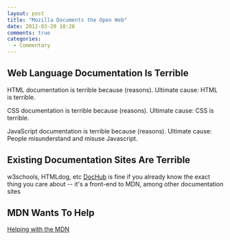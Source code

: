 ```yaml
---
layout: post
title: "Mozilla Documents the Open Web"
date: 2012-03-20 10:28
comments: true
categories: 
  - Commentary
---
```


## Web Language Documentation Is Terrible

HTML documentation is terrible because (reasons). Ultimate cause: HTML is
terrible.

CSS documentation is terrible because (reasons). Ultimate cause: CSS is
terrible.

JavaScript documentation is terrible because (reasons). Ultimate cause: People
misunderstand and misuse Javascript.

## Existing Documentation Sites Are Terrible

w3schools, HTMLdog, etc
[DocHub](http://dochub.io/#css/) is fine if you already know the exact thing you care
about -- it's a front-end to MDN, among other documentation sites

## MDN Wants To Help



[Helping with the MDN](http://hacks.mozilla.org/2012/03/helping-with-the-mdn-what-about-linking-to-us/)
